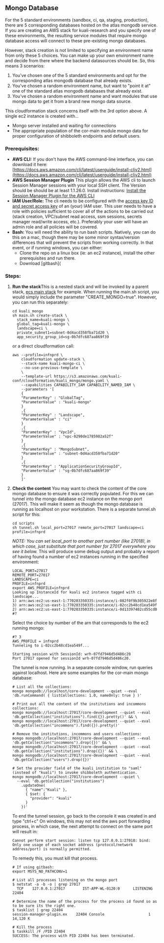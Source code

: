 ## Mongo Database

For the 5 standard environments (sandbox, ci, qa, staging, production), there are 5 corresponding databases hosted on the atlas mongodb service.
If you are creating an AWS stack for kuali-research and you specify one of these environments, the resulting service modules that require mongo database access will connect to these pre-existing mongo databases.

However, stack creation is not limited to specifying an environment name from only these 5 choices.
You can make up your own environment name and decide from there where the backend datasources should be.
So, this means 3 scenarios:

1. You've chosen one of the 5 standard environments and opt for the corresponding atlas mongodb database that already exists.
2. You've chosen a random environment name, but want to "point it at" one of the standard atlas mongodb databases that already exist.
3. You've chosen a random environment name and want modules that use mongo data to get it from a brand new mongo data source.

This cloudformation stack concerns itself with the 3rd option above.
A single ec2 instance is created with...

- Mongo server installed and waiting for connections
- The appropriate population of the cor-main module mongo data for proper configuration of shibboleth endpoints and default users.

### Prerequisites:

- **AWS CLI:** 
  If you don't have the AWS command-line interface, you can download it here:
  [https://docs.aws.amazon.com/cli/latest/userguide/install-cliv2.html](https://docs.aws.amazon.com/cli/latest/userguide/install-cliv2.html)
- **AWS Session Manager Plugin**
  This plugin allows the AWS cli to launch Session Manager sessions with your local SSH client. The Version should be should be at least 1.1.26.0.
  Install instructions: [Install the Session Manager Plugin for the AWS CLI](https://docs.aws.amazon.com/systems-manager/latest/userguide/session-manager-working-with-install-plugin.html)
- **IAM User/Role:**
  The cli needs to be configured with the [access key ID and secret access key](https://docs.aws.amazon.com/general/latest/gr/aws-sec-cred-types.html#access-keys-and-secret-access-keys) of an (your) IAM user. This user needs to have a role with policies sufficient to cover all of the actions to be carried out (stack creation, VPC/subnet read access, ssm sessions, secrets manager read/write access, etc.). Preferably your user will have an admin role and all policies will be covered.
- **Bash:**
  You will need the ability to run bash scripts. Natively, you can do this on a mac, though there may be some minor syntax/version differences that will prevent the scripts from working correctly. In that event, or if running windows, you can either:
  - Clone the repo on a linux box (ie: an ec2 instance), install the other prerequisites and run there.
  - Download [gitbash](

### Steps:

1. **Run the stack**This is a nested stack and will be invoked by a parent stack, [ecs main stack](../kuali_ecs/README.md) for example.
   When running the main.sh script, you would simply include the parameter "CREATE_MONGO=true".
   However, you can run this separately:
   
   ```
   cd kuali_mongo
   sh main.sh create-stack \
     stack_name=kuali-mongo \
     global_tag=kuali-mongo \
     landscape=ci \
     private_subnet1=subnet-0d4acd358fba71d20 \
     app_security_group_id=sg-0b7dfc687aa869f39
   ```
   
   or a direct cloudformation call:
   
   ```
   aws --profile=infnprd \
       cloudformation update-stack \
       --stack-name kuali-mongo-ci \
       --no-use-previous-template \
       \
       --template-url https://s3.amazonaws.com/kuali-conf/cloudformation/kuali_mongo/mongo.yaml \
       --capabilities CAPABILITY_IAM CAPABILITY_NAMED_IAM \
       --parameters '[
       {
       "ParameterKey" : "GlobalTag",
       "ParameterValue" : "kuali-mongo"
       }
       ,{
       "ParameterKey" : "Landscape",
       "ParameterValue" : "ci"
       }
       ,{
       "ParameterKey" : "VpcId",
       "ParameterValue" : "vpc-0290de1785982a52f"
       }
       ,{
       "ParameterKey" : "MongoSubnet",
       "ParameterValue" : "subnet-0d4acd358fba71d20"
       }
       ,{
       "ParameterKey" : "ApplicationSecurityGroupId",
       "ParameterValue" : "sg-0b7dfc687aa869f39"
       }
       ]'
   ```
   
2. **Check the content**
   You may want to check the content of the core mongo database to ensure it was correctly populated.
   For this we can tunnel into the mongo database ec2 instance on the mongo port (27017). This will make it seem as though the mongo database is running as localhost on your workstation. There is a separate tunnel.sh script for this:

   ```
   cd scripts
   sh tunnel.sh local_port=27017 remote_port=27017 landscape=ci profile=infnprd
   ```

   *NOTE: You can set local_port to another port number (like 27018), in which case, just substitute that port number for 27017 everywhere you see it below.*
   This will produce some debug output and probably a report of having found a number of ec2 instances running in the specified environment:

   ```
   LOCAL_PORT=27017
   REMOTE_PORT=27017
   LANDSCAPE=ci
   PROFILE=infnprd
   export AWS_PROFILE=infnprd
   Looking up InstanceId for kuali ec2 instance tagged with ci landscape...
   1) arn:aws:ec2:us-east-1:770203350335:instance/i-082f0f9b305922e8f  3) arn:aws:ec2:us-east-1:770203350335:instance/i-02cc2b48cd1ea549f
   2) arn:aws:ec2:us-east-1:770203350335:instance/i-0d13397402cd55cd0
   #?
   ```

   Select the choice by number of the arn that corresponds to the ec2 running mongo:

   ```
   #? 3
   AWS_PROFILE = infnprd
   Tunneling to i-02cc2b48cd1ea549f...
   
   Starting session with SessionId: wrh-07fd7946d5d486c20
   Port 27017 opened for sessionId wrh-07fd7946d5d486c20.
   ```

   The tunnel is now running.
   In a separate console window, run queries against localhost.
   Here are some examples for the cor-main mongo database:

   ```
   # List all the collections:
   mongo mongodb://localhost/core-development --quiet --eval 'db.runCommand( { listCollections: 1.0, nameOnly: true } )'
   
   # Print out all the content of the institutions and incommons collections:
   mongo mongodb://localhost:27017/core-development --quiet --eval 'db.getCollection("institutions").find({}).pretty()' && \
   mongo mongodb://localhost:27017/core-development --quiet --eval 'db.getCollection("incommons").find({}).pretty()'
   
   # Remove the institutions, incommons and users collections:
   mongo mongodb://localhost:27017/core-development --quiet --eval 'db.getCollection("incommons").drop({})' && \
   mongo mongodb://localhost:27017/core-development --quiet --eval 'db.getCollection("institutions").drop({})' && \
   mongo mongodb://localhost:27017/core-development --quiet --eval 'db.getCollection("users").drop({})'
   
   # Set the provider field of the kuali institution to "saml" (instead of "kuali") to invoke shibboleth authentication.
   mongo mongodb://localhost:27017/core-development --quiet \
     --eval 'db.getCollection("institutions")
       .updateOne(
         { "name":"Kuali" },
         { $set: { 
           "provider": "kuali"
         }
       })'
   ```

   To end the tunnel session, go back to the console it was created in and type "ctrl+c"
   On windows, this may not end the aws port forwarding process, in which case, the next attempt to connect on the same port will result in:

   ```
   Cannot perform start session: listen tcp 127.0.0.1:27018: bind: Only one usage of each socket address (protocol/network address/port) is normally permitted.
   ```

   To remedy this, you must kill that process.

   ```
   # If using gitbash:
   export MSYS_NO_PATHCONV=1
   
   # List all processes listening on the mongo port
   $ netstat -a -b -o | grep 27017
     TCP    127.0.0.1:27017        IST-APP-WL-0120:0      LISTENING       22404
   
   # Determine the name of the process for the process id found so as to be sure its the right one. 
   $ tasklist | grep 22404
   session-manager-plugin.ex    22404 Console                    1     14,120 K
   
   # Kill the process
   $ taskkill /F /PID 22404
   SUCCESS: The process with PID 22404 has been terminated.
   
   ```

   

